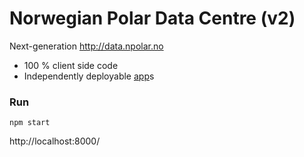 # Norwegian Polar Data Centre (v2)

Next-generation http://data.npolar.no

* 100 % client side code
* Independently deployable [app](https://github.com/npolar/npdc/tree/master/app)s

### Run
```
npm start
```
http://localhost:8000/